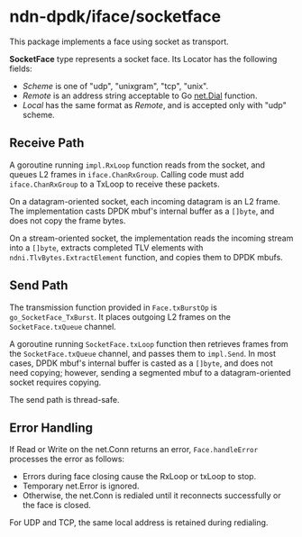 # ndn-dpdk/iface/socketface

This package implements a face using socket as transport.

**SocketFace** type represents a socket face.
Its Locator has the following fields:

* *Scheme* is one of "udp", "unixgram", "tcp", "unix".
* *Remote* is an address string acceptable to Go [net.Dial](https://golang.org/pkg/net/#Dial) function.
* *Local* has the same format as *Remote*, and is accepted only with "udp" scheme.

## Receive Path

A goroutine running `impl.RxLoop` function reads from the socket, and queues L2 frames in `iface.ChanRxGroup`.
Calling code must add `iface.ChanRxGroup` to a TxLoop to receive these packets.

On a datagram-oriented socket, each incoming datagram is an L2 frame.
The implementation casts DPDK mbuf's internal buffer as a `[]byte`, and does not copy the frame bytes.

On a stream-oriented socket, the implementation reads the incoming stream into a `[]byte`, extracts completed TLV elements with `ndni.TlvBytes.ExtractElement` function, and copies them to DPDK mbufs.

## Send Path

The transmission function provided in `Face.txBurstOp` is `go_SocketFace_TxBurst`.
It places outgoing L2 frames on the `SocketFace.txQueue` channel.

A goroutine running `SocketFace.txLoop` function then retrieves frames from the `SocketFace.txQueue` channel, and passes them to `impl.Send`.
In most cases, DPDK mbuf's internal buffer is casted as a `[]byte`, and does not need copying; however, sending a segmented mbuf to a datagram-oriented socket requires copying.

The send path is thread-safe.

## Error Handling

If Read or Write on the net.Conn returns an error, `Face.handleError` processes the error as follows:

* Errors during face closing cause the RxLoop or txLoop to stop.
* Temporary net.Error is ignored.
* Otherwise, the net.Conn is redialed until it reconnects successfully or the face is closed.

For UDP and TCP, the same local address is retained during redialing.
